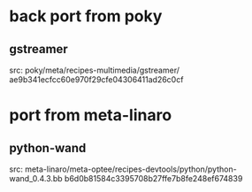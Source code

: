 # back port from poky
## gstreamer 
   src: poky/meta/recipes-multimedia/gstreamer/ ae9b341ecfcc60e970f29cfe04306411ad26c0cf

# port from meta-linaro
## python-wand
   src: meta-linaro/meta-optee/recipes-devtools/python/python-wand_0.4.3.bb b6d0b81584c3395708b27ffe7b8fe248ef674839
